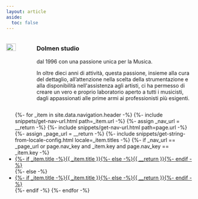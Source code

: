 ```yaml
---
layout: article
aside:
  toc: false
---
```


<div class="index_container">
  <img class="index_image" src="{{ site.baseurl }}/assets/images/Sala%20A.jpeg">
  <div class="index_text">
    <h3>Dolmen studio</h3>
    dal 1996 con una passione unica per la Musica.
    <p>
      In oltre dieci anni di attività, questa passione, insieme alla cura del dettaglio, all’attenzione nella scelta della strumentazione e alla disponibilità nell'assistenza agli artisti, ci ha permesso di creare un vero e proprio laboratorio aperto a tutti i musicisti, dagli appassionati alle prime armi ai professionisti più esigenti.
    </p>
  </div>
</div>
<div>
    <ul class="index_menu">
{%- for _item in site.data.navigation.header -%}
  {%- include snippets/get-nav-url.html path=_item.url -%}
  {%- assign _nav_url = __return -%}
  {%- include snippets/get-nav-url.html path=page.url -%}
  {%- assign _page_url = __return -%}
  {%- include snippets/get-string-from-locale-config.html locale=_item.titles -%}
  {%- if _nav_url == _page_url or page.nav_key and _item.key and page.nav_key == _item.key -%}
    <li class=" navigation__item--active"><a href="{{ _nav_url }}">{%- if _item.title -%}{{ _item.title }}{%- else -%}{{ __return }}{%- endif -%}</a></li>
  {%- else -%}
    <li class=""><a href="{{ _nav_url }}">{%- if _item.title -%}{{ _item.title }}{%- else -%}{{ __return }}{%- endif -%}</a></li>
  {%- endif -%}
{%- endfor -%}
    </ul>
</div>

<style>
  .index_container {
      width: 100%;
      display: flex;
    }
    .index_image {
      margin: 20px 30px 0 0;
      width: 50%;
      float: left;
      object-fit: contain;
      align-self: flex-start;
    }
    .index_text {
      flex: 1 1 auto;
      vertical-align: middle;
    }
  @media only screen and (max-width: 767px) {
    .index_container {
      width: 100%;
      display: block;
    }
     .index_image {
      margin: 20px 30px 0 0;
      width: 100%;
      float: none;
     }
    
  }
  .col-aside{
    display: none !important;
    visibility: hidden !important;
  }
</style>
